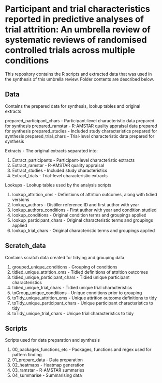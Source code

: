 # Participant and trial characteristics reported in predictive analyses of trial attrition: An umbrella review of systematic reviews of randomised controlled trials across multiple conditions
This repository contains the R scripts and extracted data that was used in the synthesis of this umbrella review. Folder contents are described below.

## Data
Contains the prepared data for synthesis, lookup tables and original extracts

prepared_participant_chars - Participant-level characteristic data prepared for synthesis
prepared_ramstar - R-AMSTAR quality appraisal data prepared for synthesis
prepared_studies - Included study characteristics prepared for synthesis
prepared_trial_chars - Trial-level characteristic data prepared for synthesis

Extracts - The original extracts separated into:
1. Extract_participants - Participant-level characteristic extracts
2. Extract_ramstar - R-AMSTAR quality appraisal
3. Extract_studies - Included study characteristics
4. Extract_trials - Trial-level characteristic extracts

Lookups - Lookup tables used by the analysis scripts
1. lookup_attrition_oms - Definitions of attrition outcomes, along with tidied versions
2. lookup_authors - Distiller reference ID and first author with year
3. lookup_authors_conditions - First author with year and condition studied
4. lookup_conditions - Original condition terms and groupings applied
5. lookup_participant_chars - Original characteristic terms and groupings applied
6. lookup_trial_chars - Original characteristic terms and groupings applied

## Scratch_data
Contains scratch data created for tidying and grouping data

1. grouped_unique_conditions - Grouping of conditions
2. tidied_unique_attrition_oms - Tidied definitions of attrition outcomes
3. tidied_unique_participant_chars - Tidied unique participant characteristics
4. tidied_unique_trial_chars - Tidied unique trial characteristics
5. toGroup_unique_conditions - Unique conditions prior to grouping
6. toTidy_unique_attrition_oms - Unique attrition outcome definitions to tidy
7. toTidy_unique_participant_chars - Unique participant characteristics to tidy
8. toTidy_unique_trial_chars - Unique trial characteristics to tidy

## Scripts
Scripts used for data preparation and synthesis

1. 00_packages_functions_etc - Packages, functions and regex used for pattern finding
2. 01_prepare_data - Data preparation
3. 02_heatmaps - Heatmap generation
4. 03_ramstar - R-AMSTAR summaries
5. 04_summarise - Summarising data

 
